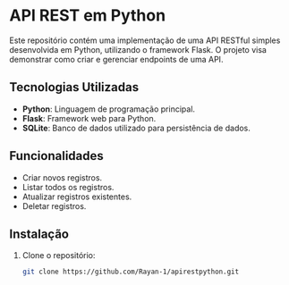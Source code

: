# API REST em Python

Este repositório contém uma implementação de uma API RESTful simples desenvolvida em Python, utilizando o framework Flask. O projeto visa demonstrar como criar e gerenciar endpoints de uma API.

## Tecnologias Utilizadas

- **Python**: Linguagem de programação principal.
- **Flask**: Framework web para Python.
- **SQLite**: Banco de dados utilizado para persistência de dados.

## Funcionalidades

- Criar novos registros.
- Listar todos os registros.
- Atualizar registros existentes.
- Deletar registros.

## Instalação

1. Clone o repositório:
   ```bash
   git clone https://github.com/Rayan-1/apirestpython.git
